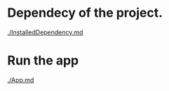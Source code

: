 # Dependecy of the project.
[./InstalledDependency.md](InstalledDependency)

# Run the app

[./App.md](App)
